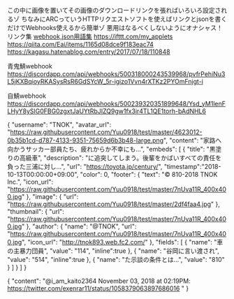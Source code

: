 この中に画像を置いてその画像のダウンロードリンクを張ればいろいろ設定されるゾ
ちなみにARCっていうHTTPリクエストソフトを使えばリンクとjsonを書くだけでWebhooks使えるから簡単ゾ
悪用はなるべくしないようにオナシャス！
リンク集  [webhook,json用語集][1] https://ifttt.com/my_applets https://qiita.com/Eai/items/1165d08dce9f183eac74 https://kagasu.hatenablog.com/entry/2017/07/18/110848

青鬼鯖webhook
https://discordapp.com/api/webhooks/500318000243539968/pvfrPehiNu3L5jKXBqioyRKASysRsR6GdSYcW_5r-igizo1Vvn4rXTKz2PYOmFnjgt-i

自鯖webhook
https://discordapp.com/api/webhooks/500239320351899648/Ysd_yM1lenFLHyY8ySlG0FBG0zgxtJaUYtRbJIZQ9gw1fx3ir4TL1QE1torh-bAdNHL6

{
  "username": "TNOK",
  "avatar_url": "https://raw.githubusercontent.com/Yuu0918/test/master/4623012-0b35b1cd-d787-4133-9351-75659d6b3b48-large.png",
  "content": "家路へ向かうサッカー部員たち、疲れからか不幸にも...",
  "embeds": [
    {
      "title": "黒塗りの高級車",
      "description": "に追突してしまう。後輩をかばいすべての責任を負った三浦に対し...",
      "url": "https://toyota.jp/century/",
      "timestamp":"2018-10-13T00:00:00+09:00",
      "color": 0,
      "footer": {
        "text": "© 810-2018 TNOK Inc.",
        "icon_url": "https://raw.githubusercontent.com/Yuu0918/test/master/7nUva11R_400x400.jpg"
      },
      "image": {
        "url": "https://raw.githubusercontent.com/Yuu0918/test/master/2df4faa4.jpg"
      },
      "thumbnail": {
        "url": "https://raw.githubusercontent.com/Yuu0918/test/master/7nUva11R_400x400.jpg"
      },
      "author": {
        "name": "@TNOK",
        "url": "https://raw.githubusercontent.com/Yuu0918/test/master/7nUva11R_400x400.jpg",
        "icon_url": "http://tnok893.web.fc2.com/"
      },
      "fields": [
        {
          "name": "車の主暴力団員",
          "value": "114",
          "inline":true
        },
        {
          "name": "谷岡に言い渡され",
          "value": "514",
          "inline":true
        },
        {
          "name": "た示談の条件とは...",
          "value": "810"
        }
      ]
    }
  ]
}

{
  "content": "@i_am_kaito2364 November 03, 2018 at 02:19PM: https://twitter.com/exenrar11/status/1058379063897686016 "
}


[1]:https://discordapp.com/developers/docs/resources/webhook
